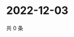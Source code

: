 # 2022-12-03

共 0 条

<!-- BEGIN WEIBO -->
<!-- 最后更新时间 Sat Dec 03 2022 13:00:54 GMT+0800 (China Standard Time) -->

<!-- END WEIBO -->
